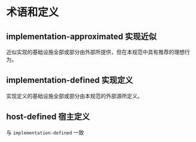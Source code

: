 # 术语和定义

## implementation-approximated 实现近似

近似实现的基础设施全部或部分由外部所提供，但在本规范中具有推荐的理想行为。

## implementation-defined 实现定义

实现定义的基础设施全部或部分由本规范的外部源所定义。

## host-defined 宿主定义

与 `implementation-defined` 一致